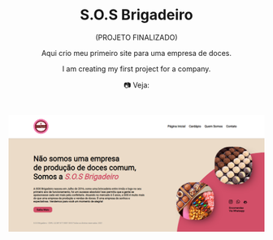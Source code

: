 <h1 style="text-align: center;" >S.O.S Brigadeiro</h1>

<div style="text-align: center;">

(PROJETO FINALIZADO)

Aqui crio meu primeiro site para uma empresa de doces.

I am creating my first project for a company.

📷 Veja:
</div>

<br>

<a href="https://sosbrigadeiro.netlify.app/"><img src="github/webfront.png"></a>
